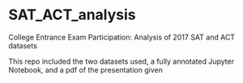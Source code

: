 # SAT_ACT_analysis
College Entrance Exam Participation: Analysis of 2017 SAT and ACT datasets 

This repo included the two datasets used, a fully annotated Jupyter Notebook, and a pdf of the presentation given 
